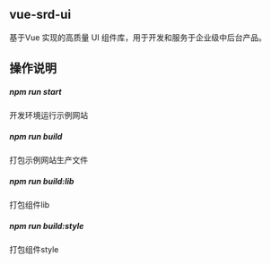 ## vue-srd-ui

基于Vue 实现的高质量 UI 组件库，用于开发和服务于企业级中后台产品。

## 操作说明

##### npm run start

开发环境运行示例网站

##### npm run build

打包示例网站生产文件

##### npm run build:lib

打包组件lib

##### npm run build:style

打包组件style


